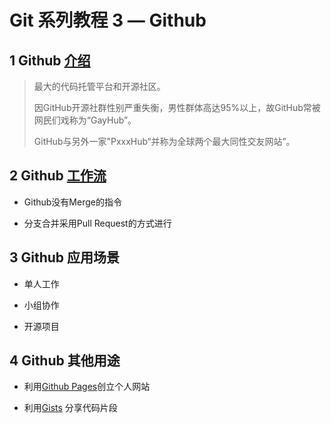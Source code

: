 # Git 系列教程 3  — Github

## 1 Github [介绍](https://github.com/about)

>最大的代码托管平台和开源社区。
>
>因GitHub开源社群性别严重失衡，男性群体高达95%以上，故GitHub常被网民们戏称为“GayHub”。
>
>GitHub与另外一家"PxxxHub“并称为全球两个最大同性交友网站”。

## 2 Github [工作流](https://guides.github.com/introduction/flow/)

* Github没有Merge的指令

* 分支合并采用Pull Request的方式进行

## 3 Github 应用场景

* 单人工作

* 小组协作

* 开源项目

## 4 Github 其他用途

* 利用[Github Pages](https://pages.github.com)创立个人网站

- 利用[Gists](https://gist.github.com/discover) 分享代码片段
